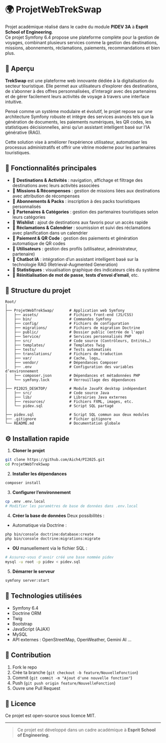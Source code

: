 # 🌍 ProjetWebTrekSwap

Projet académique réalisé dans le cadre du module **PIDEV 3A** à **Esprit School of Engineering**.  
Ce projet Symfony 6.4 propose une plateforme complète pour la gestion de voyages, combinant plusieurs services comme la gestion des destinations, missions, abonnements, réclamations, paiements, recommandations et bien plus.

## 🚀 Aperçu

**TrekSwap** est une plateforme web innovante dédiée à la digitalisation du secteur touristique. Elle permet aux utilisateurs d’explorer des destinations, de s’abonner à des offres personnalisées, d’interagir avec des partenaires et de gérer facilement leurs activités de voyage à travers une interface intuitive.

Pensé comme un système modulaire et évolutif, le projet repose sur une architecture Symfony robuste et intègre des services avancés tels que la génération de documents, les paiements numériques, les QR codes, les statistiques décisionnelles, ainsi qu’un assistant intelligent basé sur l’IA générative (RAG).

Cette solution vise à améliorer l’expérience utilisateur, automatiser les processus administratifs et offrir une vitrine moderne pour les partenaires touristiques.

## 🧩 Fonctionnalités principales

- 🔹 **Destinations & Activités** : navigation, affichage et filtrage des destinations avec leurs activités associées
- 🔹 **Missions & Récompenses** : gestion de missions liées aux destinations avec attribution de récompenses
- 🔹 **Abonnements & Packs** : inscription à des packs touristiques personnalisés
- 🔹 **Partenaires & Catégories** : gestion des partenaires touristiques selon leurs catégories
- 🔹 **Wishlist** : ajout de destinations aux favoris pour un accès rapide
- 🔹 **Réclamations & Calendrier** : soumission et suivi des réclamations avec planification dans un calendrier
- 🔹 **Paiement & QR Code** : gestion des paiements et génération automatique de QR codes
- 🔹 **Utilisateurs** : gestion des profils (utilisateur, administrateur, partenaire)
- 🔹 **Chatbot IA** : intégration d’un assistant intelligent basé sur la technologie RAG (Retrieval-Augmented Generation)
- 🔹 **Statistiques** : visualisation graphique des indicateurs clés du système
- 🔹 **Réinitialisation de mot de passe**, **tests d’envoi d’email**, etc.

## 📁 Structure du projet

```text
Root/
│
├── ProjetWebTrekSwap/       # Application web Symfony
│   ├── assets/              # Fichiers front-end (JS/CSS)
│   ├── bin/                 # Commandes Symfony
│   ├── config/              # Fichiers de configuration
│   ├── migrations/          # Fichiers de migration Doctrine
│   ├── public/              # Dossier public (entrée de l'app)
│   ├── Service/             # Services personnalisés PHP
│   ├── src/                 # Code source (Contrôleurs, Entités…)
│   ├── templates/           # Templates Twig
│   ├── tests/               # Tests automatisés
│   ├── translations/        # Fichiers de traduction
│   ├── var/                 # Cache, logs…
│   ├── vendor/              # Dépendances Composer
│   ├── .env                 # Configuration des variables d’environnement
│   ├── composer.json        # Dépendances et métadonnées PHP
│   └── symfony.lock         # Verrouillage des dépendances
│
├── PI2025_DESKTOP/          # Module JavaFX desktop indépendant
│   ├── src/                 # Code source Java
│   ├── lib/                 # Librairies Java externes
│   ├── resources/           # Fichiers FXML, images, etc.
│   └── pidev.sql            # Script SQL partagé
│
├── pidev.sql                # Script SQL commun aux deux modules
├── .gitignore               # Fichier gitignore
└── README.md                # Documentation globale
```

## ⚙️ Installation rapide

1. **Cloner le projet**
```bash
git clone https://github.com/Aich4/PI2025.git
cd ProjetWebTrekSwap
```

2. **Installer les dépendances**
```bash
composer install
```

3. **Configurer l’environnement**
```bash
cp .env .env.local
# Modifier les paramètres de base de données dans .env.local
```

4. **Créer la base de données**
Deux possibilités :
- Automatique via Doctrine :
```bash
php bin/console doctrine:database:create
php bin/console doctrine:migrations:migrate
```
- **OU** manuellement via le fichier SQL :
```bash
# Assurez-vous d'avoir créé une base nommée pidev
mysql -u root -p pidev < pidev.sql
```

5. **Démarrer le serveur**
```bash
symfony server:start
```

## 🔧 Technologies utilisées

- Symfony 6.4
- Doctrine ORM
- Twig
- Bootstrap
- JavaScript (AJAX)
- MySQL
- API externes : OpenStreetMap, OpenWeather, Gemini AI ...

## 🤝 Contribution

1. Fork le repo
2. Crée ta branche (`git checkout -b feature/NouvelleFonction`)
3. Commit (`git commit -m "Ajout d'une nouvelle fonction"`)
4. Push (`git push origin feature/NouvelleFonction`)
5. Ouvre une Pull Request

## 📄 Licence

Ce projet est open-source sous licence MIT.

---

> Ce projet est développé dans un cadre académique à **Esprit School of Engineering**.
